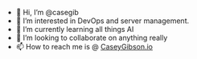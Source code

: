 - 👋 Hi, I’m @casegib
- 👀 I’m interested in DevOps and server management.
- 🌱 I’m currently learning all things AI
- 💞️ I’m looking to collaborate on anything really
- 📫 How to reach me is @ <a href="https://caseygibson.io" target="_blank">CaseyGibson.io

<!---
casegib/casegib is a ✨ special ✨ repository because its `README.md` (this file) appears on your GitHub profile.
You can click the Preview link to take a look at your changes.
--->
